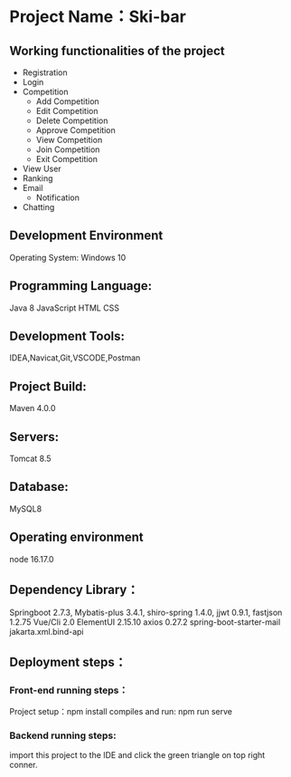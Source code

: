 # Project Name：Ski-bar

## Working functionalities of the project
- Registration
- Login
- Competition
  - Add Competition
  - Edit Competition
  - Delete Competition
  - Approve Competition
  - View Competition
  - Join Competition
  - Exit Competition
- View User
- Ranking
- Email
  - Notification
- Chatting

## Development Environment
Operating System: 
Windows 10

## Programming Language:
Java 8
JavaScript 
HTML
CSS

## Development Tools: 
IDEA,Navicat,Git,VSCODE,Postman

## Project Build:
Maven 4.0.0

## Servers: 
Tomcat 8.5

## Database: 
MySQL8

## Operating environment
node 16.17.0

## Dependency Library：
Springboot 2.7.3,
Mybatis-plus 3.4.1,
shiro-spring 1.4.0,
jjwt 0.9.1,
fastjson 1.2.75
Vue/Cli 2.0
ElementUI 2.15.10
axios 0.27.2
spring-boot-starter-mail
jakarta.xml.bind-api

## Deployment steps：

### Front-end running steps：
Project setup：npm install
compiles and run: npm run serve

### Backend running steps:
import this project  to the IDE and click the green triangle on top right conner.
